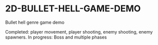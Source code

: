 # 2D-BULLET-HELL-GAME-DEMO
Bullet hell genre game demo

Completed: player movement, player shooting, enemy shooting, enemy spawners.
In progress: Boss and multiple phases
